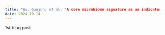 ```yaml
---
title: "Wu, Guojun, et al. "A core microbiome signature as an indicator of health." Cell (2024)."
date: 2024-10-14
---
```

1st blog post

